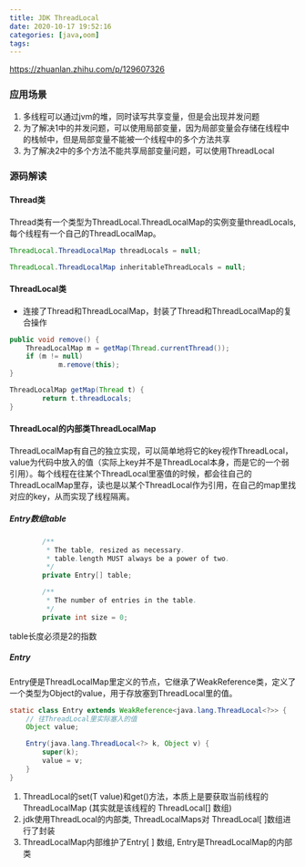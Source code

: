 ```yaml
---
title: JDK ThreadLocal
date: 2020-10-17 19:52:16
categories: [java,oom]
tags:
---
```




https://zhuanlan.zhihu.com/p/129607326



### 应用场景

1. 多线程可以通过jvm的堆，同时读写共享变量，但是会出现并发问题
2. 为了解决1中的并发问题，可以使用局部变量，因为局部变量会存储在线程中的栈帧中，但是局部变量不能被一个线程中的多个方法共享
3. 为了解决2中的多个方法不能共享局部变量问题，可以使用ThreadLocal



### 源码解读

#### Thread类

Thread类有一个类型为ThreadLocal.ThreadLocalMap的实例变量threadLocals, 每个线程有一个自己的ThreadLocalMap。

```java
ThreadLocal.ThreadLocalMap threadLocals = null;

ThreadLocal.ThreadLocalMap inheritableThreadLocals = null;
```

#### ThreadLocal类

- 连接了Thread和ThreadLocalMap，封装了Thread和ThreadLocalMap的复合操作

```java
public void remove() {
    ThreadLocalMap m = getMap(Thread.currentThread());
    if (m != null)
    		m.remove(this);
}

ThreadLocalMap getMap(Thread t) {
		return t.threadLocals;
}
```



#### ThreadLocal的内部类ThreadLocalMap

ThreadLocalMap有自己的独立实现，可以简单地将它的key视作ThreadLocal，value为代码中放入的值（实际上key并不是ThreadLocal本身，而是它的一个弱引用）。每个线程在往某个ThreadLocal里塞值的时候，都会往自己的ThreadLocalMap里存，读也是以某个ThreadLocal作为引用，在自己的map里找对应的key，从而实现了线程隔离。

##### Entry数组table

```java
        /**
         * The table, resized as necessary.
         * table.length MUST always be a power of two.
         */
        private Entry[] table;

        /**
         * The number of entries in the table.
         */
        private int size = 0;
```

table长度必须是2的指数



##### Entry

Entry便是ThreadLocalMap里定义的节点，它继承了WeakReference类，定义了一个类型为Object的value，用于存放塞到ThreadLocal里的值。

```java
static class Entry extends WeakReference<java.lang.ThreadLocal<?>> {
    // 往ThreadLocal里实际塞入的值
    Object value;

    Entry(java.lang.ThreadLocal<?> k, Object v) {
        super(k);
        value = v;
    }
}
```



1. ThreadLocal的set(T value)和get()方法，本质上是要获取当前线程的ThreadLocalMap (其实就是该线程的 ThreadLocal[]  数组)
2. jdk使用ThreadLocal的内部类, ThreadLocalMaps对 ThreadLocal[ ]数组进行了封装
3. ThreadLocalMap内部维护了Entry[ ] 数组, Entry是ThreadLocalMap的内部类

